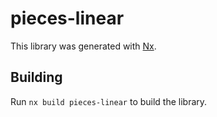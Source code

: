 # pieces-linear

This library was generated with [Nx](https://nx.dev).

## Building

Run `nx build pieces-linear` to build the library.
